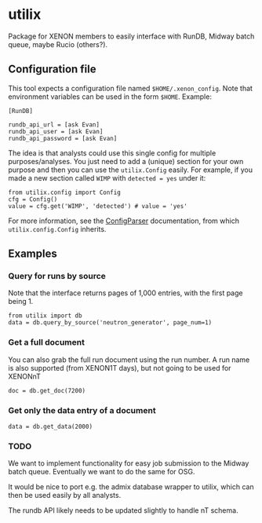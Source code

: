 # utilix
Package for XENON members to easily interface with RunDB, Midway batch queue, maybe Rucio (others?). 

## Configuration file

This tool expects a configuration file named `$HOME/.xenon_config`. Note that
environment variables can be used in the form `$HOME`. Example:

    [RunDB]

    rundb_api_url = [ask Evan]
    rundb_api_user = [ask Evan]
    rundb_api_password = [ask Evan]


The idea is that analysts could use this single config for multiple purposes/analyses.
You just need to add a (unique) section for your own purpose and then you can use the `utilix.Config` 
easily. For example, if you made a new section called `WIMP` with `detected = yes` under it:

    from utilix.config import Config
    cfg = Config()
    value = cfg.get('WIMP', 'detected') # value = 'yes'
    
For more information, see the [ConfigParser](https://docs.python.org/3.6/library/configparser.html)
documentation, from which `utilix.config.Config` inherits.
## Examples

### Query for runs by source

Note that the interface returns pages of 1,000 entries, with the first page being 1.

    from utilix import db
    data = db.query_by_source('neutron_generator', page_num=1)

### Get a full document

You can also grab the full run document using the run number. A run name is also supported (from XENON1T days), 
but not going to be used for XENONnT

    doc = db.get_doc(7200)

### Get only the data entry of a document

    data = db.get_data(2000)
    
    

### TODO
We want to implement functionality for easy job submission to the Midway batch queue.
Eventually we want to do the same for OSG. 

It would be nice to port e.g. the admix database wrapper to utilix, which can then be used 
easily by all analysts. 

The rundb API likely needs to be updated slightly to handle nT schema.
